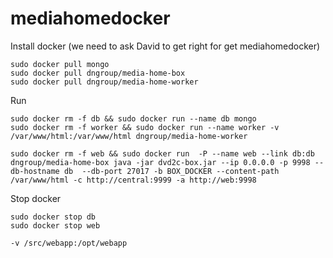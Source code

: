 # mediahomedocker

Install docker (we need to ask David to get right for get mediahomedocker)

	sudo docker pull mongo
	sudo docker pull dngroup/media-home-box
	sudo docker pull dngroup/media-home-worker

Run

	sudo docker rm -f db && sudo docker run --name db mongo
	sudo docker rm -f worker && sudo docker run --name worker -v /var/www/html:/var/www/html dngroup/media-home-worker
	
	sudo docker rm -f web && sudo docker run  -P --name web --link db:db dngroup/media-home-box java -jar dvd2c-box.jar --ip 0.0.0.0 -p 9998 --db-hostname db  --db-port 27017 -b BOX_DOCKER --content-path /var/www/html -c http://central:9999 -a http://web:9998
	



	
Stop docker

	sudo docker stop db
	sudo docker stop web
	
	-v /src/webapp:/opt/webapp
	
	